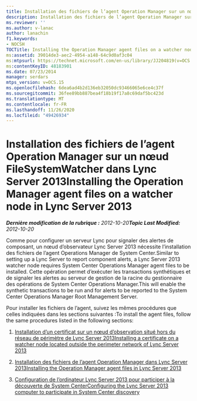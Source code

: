 ```yaml
---
title: Installation des fichiers de l’agent Operation Manager sur un nœud d’observation
description: Installation des fichiers de l’agent Operation Manager sur un nœud d’observation.
ms.reviewer: ''
ms.author: v-lanac
author: lanachin
f1.keywords:
- NOCSH
TOCTitle: Installing the Operation Manager agent files on a watcher node
ms:assetid: 39014de3-aec2-4954-a148-64c9d0af3c04
ms:mtpsurl: https://technet.microsoft.com/en-us/library/JJ204819(v=OCS.15)
ms:contentKeyID: 48183901
ms.date: 07/23/2014
manager: serdars
mtps_version: v=OCS.15
ms.openlocfilehash: 6dea6ad4b2d136eb32050dc93466065e6ce4c37f
ms.sourcegitcommit: 36fee89bb887bea4f18b19f17a8c69daf5bc423d
ms.translationtype: MT
ms.contentlocale: fr-FR
ms.lasthandoff: 11/26/2020
ms.locfileid: "49426934"
---
```

# <a name="installing-the-operation-manager-agent-files-on-a-watcher-node-in-lync-server-2013"></a><span data-ttu-id="3448d-103">Installation des fichiers de l’agent Operation Manager sur un nœud FileSystemWatcher dans Lync Server 2013</span><span class="sxs-lookup"><span data-stu-id="3448d-103">Installing the Operation Manager agent files on a watcher node in Lync Server 2013</span></span>

<div data-xmlns="http://www.w3.org/1999/xhtml">

<div class="topic" data-xmlns="http://www.w3.org/1999/xhtml" data-msxsl="urn:schemas-microsoft-com:xslt" data-cs="https://msdn.microsoft.com/">

<div data-asp="https://msdn2.microsoft.com/asp">



</div>

<div id="mainSection">

<div id="mainBody"><span data-ttu-id="3448d-104">

<span> </span></span><span class="sxs-lookup"><span data-stu-id="3448d-104">

<span> </span></span></span>

<span data-ttu-id="3448d-105">_**Dernière modification de la rubrique :** 2012-10-20_</span><span class="sxs-lookup"><span data-stu-id="3448d-105">_**Topic Last Modified:** 2012-10-20_</span></span>

<span data-ttu-id="3448d-106">Comme pour configurer un serveur Lync pour signaler des alertes de composant, un nœud d’observateur Lync Server 2013 nécessite l’installation des fichiers de l’agent Operations Manager de System Center.</span><span class="sxs-lookup"><span data-stu-id="3448d-106">Similar to setting up a Lync Server to report component alerts, a Lync Server 2013 watcher node requires System Center Operations Manager agent files to be installed.</span></span> <span data-ttu-id="3448d-107">Cette opération permet d’exécuter les transactions synthétiques et de signaler les alertes au serveur de gestion de la racine du gestionnaire des opérations de System Center Operations Manager.</span><span class="sxs-lookup"><span data-stu-id="3448d-107">This will enable the synthetic transactions to be run and for alerts to be reported to the System Center Operations Manager Root Management Server.</span></span>

<span data-ttu-id="3448d-108">Pour installer les fichiers de l’agent, suivez les mêmes procédures que celles indiquées dans les sections suivantes :</span><span class="sxs-lookup"><span data-stu-id="3448d-108">To install the agent files, follow the same procedures listed in the following sections:</span></span>

1.  [<span data-ttu-id="3448d-109">Installation d’un certificat sur un nœud d’observation situé hors du réseau de périmètre de Lync Server 2013</span><span class="sxs-lookup"><span data-stu-id="3448d-109">Installing a certificate on a watcher node located outside the perimeter network of Lync Server 2013</span></span>](lync-server-2013-installing-a-certificate-on-a-watcher-node-located-outside-the-perimeter-network.md)

2.  [<span data-ttu-id="3448d-110">Installation des fichiers de l’agent Operation Manager dans Lync Server 2013</span><span class="sxs-lookup"><span data-stu-id="3448d-110">Installing the Operation Manager agent files in Lync Server 2013</span></span>](lync-server-2013-installing-the-operation-manager-agent-files.md)

3.  [<span data-ttu-id="3448d-111">Configuration de l’ordinateur Lync Server 2013 pour participer à la découverte de System Center</span><span class="sxs-lookup"><span data-stu-id="3448d-111">Configuring the Lync Server 2013 computer to participate in System Center discovery</span></span>](lync-server-2013-configuring-the-lync-server-computer-to-participate-in-system-center-discovery.md)

<span data-ttu-id="3448d-112"></div>

<span> </span>

</div>

</div>

</span><span class="sxs-lookup"><span data-stu-id="3448d-112"></div>

<span> </span>

</div>

</div>

</span></span></div>

